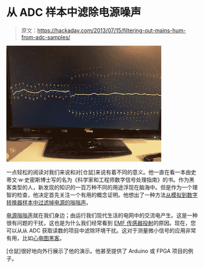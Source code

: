 # 从 ADC 样本中滤除电源噪声

> 原文：<https://hackaday.com/2013/07/15/filtering-out-mains-hum-from-adc-samples/>

![Hum_filter](img/a3c1714f9c5ba7019b0ee1c1c72a5ea5.png)

一点轻松的阅读对我们来说和对[仓鼠]来说有着不同的意义。他一直在看一本由史蒂文·w·史密斯博士写的名为《科学家和工程师数字信号处理指南》的书。作为黑客类型的人，新发现的知识的一百万种不同的用途浮现在脑海中。但是作为一个理智的检查，他决定首先关注一个有用的概念证明。他想出了一种方法[从模拟到数字转换器样本中过滤掉电源的嗡嗡声](http://hamsterworks.co.nz/mediawiki/index.php/Mains_hum_filter)。

[电源嗡嗡声](http://en.wikipedia.org/wiki/Mains_hum)就在我们身边；由运行我们现代生活的电网中的交流电产生。这是一种很有问题的干扰，这也是为什么我们经常看到 [EMF 传感器投射](http://hackaday.com/2010/12/31/arduino-emf-sensor/)的原因。现在，您可以从从 ADC 获取读数的项目中滤除环境干扰。这对于测量微小信号的应用非常有用，比如[心电图黑客](http://hackaday.com/2011/08/03/diy-propeller-based-ecg/)。

[仓鼠]很好地向外行展示了他的演示。他甚至提供了 Arduino 或 FPGA 项目的例子。
